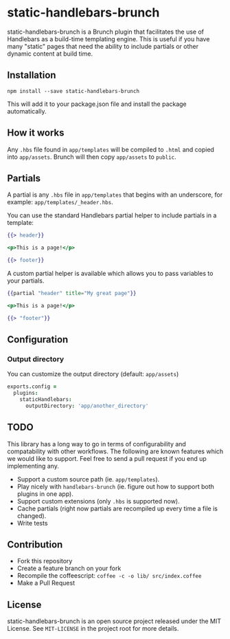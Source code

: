 # static-handlebars-brunch

static-handlebars-brunch is a Brunch plugin that facilitates the use of
Handlebars as a build-time templating engine. This is useful if you have many
"static" pages that need the ability to include partials or other dynamic
content at build time.

## Installation

`npm install --save static-handlebars-brunch`

This will add it to your package.json file and install the package automatically.


## How it works

Any `.hbs` file found in `app/templates` will be compiled to `.html` and copied
into `app/assets`. Brunch will then copy `app/assets` to `public`.

## Partials

A partial is any `.hbs` file in `app/templates` that begins with an underscore,
for example: `app/templates/_header.hbs`.

You can use the standard Handlebars partial helper to include partials in a
template:

```hbs
{{> header}}

<p>This is a page!</p>

{{> footer}}
```

A custom partial helper is available which allows you to pass variables to your
partials.

```hbs
{{partial "header" title="My great page"}}

<p>This is a page!</p>

{{> "footer"}}
```

## Configuration

### Output directory

You can customize the output directory (default: `app/assets`)

```coffee
exports.config =
  plugins:
    staticHandlebars:
      outputDirectory: 'app/another_directory'
```

## TODO

This library has a long way to go in terms of configurability and compatability
with other workflows. The following are known features which we would like to
support. Feel free to send a pull request if you end up implementing any.

* Support a custom source path (ie. `app/templates`).
* Play nicely with `handlebars-brunch` (ie. figure out how to support both
  plugins in one app).
* Support custom extensions (only `.hbs` is supported now).
* Cache partials (right now partials are recompiled up every time a file is
  changed).
* Write tests

## Contribution

* Fork this repository
* Create a feature branch on your fork
* Recompile the coffeescript: `coffee -c -o lib/ src/index.coffee`
* Make a Pull Request

## License

static-handlebars-brunch is an open source project released under the MIT
License. See `MIT-LICENSE` in the project root for more details.
